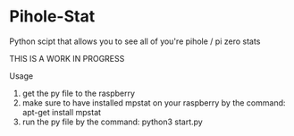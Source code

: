 # Pihole-Stat
Python scipt that allows you to see all of you're pihole / pi zero stats

THIS IS A WORK IN PROGRESS

Usage
1. get the py file to the raspberry
2. make sure to have installed mpstat on your raspberry by the command:
apt-get install mpstat
3. run  the py file by the command:
python3 start.py
